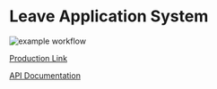 # Leave Application System
![example workflow](https://github.com/ncutixavier/leave-application-system/actions/workflows/node.js.yml/badge.svg)

[Production Link](https://leave-app-sys.herokuapp.com/)

[API Documentation](https://leave-app-sys.herokuapp.com/api-docs/)
